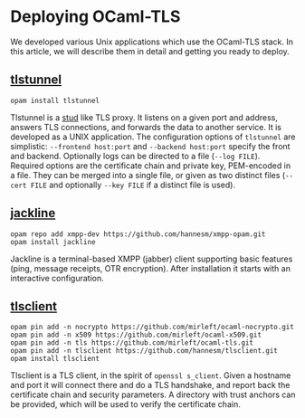 Deploying OCaml-TLS
===================

We developed various Unix applications which use the OCaml-TLS stack.
In this article, we will describe them in detail and getting you ready
to deploy.

[tlstunnel](https://github.com/hannesm/tlstunnel)
---------

```
opam install tlstunnel
```

Tlstunnel is a [stud](https://github.com/bumptech/stud) like TLS
proxy.  It listens on a given port and address, answers TLS
connections, and forwards the data to another service.  It is
developed as a UNIX application.  The configuration options of
`tlstunnel` are simplistic: `--frontend host:port` and `--backend
host:port` specify the front and backend.  Optionally logs can be
directed to a file (`--log FILE`).  Required options are the
certificate chain and private key, PEM-encoded in a file.  They can be
merged into a single file, or given as two distinct files (`--cert
FILE` and optionally `--key FILE` if a distinct file is used).

[jackline](https://github.com/hannesm/jackline)
--------

```
opam repo add xmpp-dev https://github.com/hannesm/xmpp-opam.git
opam install jackline
```

Jackline is a terminal-based XMPP (jabber) client supporting basic
features (ping, message receipts, OTR encryption).  After installation
it starts with an interactive configuration.

[tlsclient](https://github.com/hannesm/tlsclient)
---------

```
opam pin add -n nocrypto https://github.com/mirleft/ocaml-nocrypto.git
opam pin add -n x509 https://github.com/mirleft/ocaml-x509.git
opam pin add -n tls https://github.com/mirleft/ocaml-tls.git
opam pin add -n tlsclient https://github.com/hannesm/tlsclient.git
opam install tlsclient
```

Tlsclient is a TLS client, in the spirit of `openssl s_client`.  Given
a hostname and port it will connect there and do a TLS handshake, and
report back the certificate chain and security parameters.  A
directory with trust anchors can be provided, which will be used to
verify the certificate chain.

